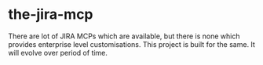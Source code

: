 # the-jira-mcp
There are lot of JIRA MCPs which are available, but there is none which provides enterprise level customisations. This project is built for the same. It will evolve over period of time.
